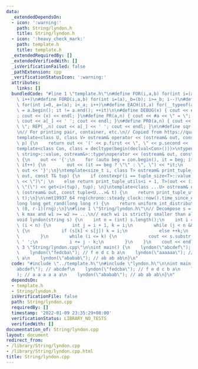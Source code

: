 ```yaml
---
data:
  _extendedDependsOn:
  - icon: ':warning:'
    path: String/lyndon.h
    title: String/lyndon.h
  - icon: ':heavy_check_mark:'
    path: template.h
    title: template.h
  _extendedRequiredBy: []
  _extendedVerifiedWith: []
  _isVerificationFailed: false
  _pathExtension: cpp
  _verificationStatusIcon: ':warning:'
  attributes:
    links: []
  bundledCode: "#line 1 \"template.h\"\n#define FOR(i,a,b) for(int i=(a),_b=(b); i<=_b;\
    \ i++)\n#define FORD(i,a,b) for(int i=(a),_b=(b); i>=_b; i--)\n#define REP(i,a)\
    \ for(int i=0,_a=(a); i<_a; i++)\n#define EACH(it,a) for(__typeof(a.begin()) it\
    \ = a.begin(); it != a.end(); ++it)\n\n#define DEBUG(x) { cout << #x << \" = \"\
    ; cout << (x) << endl; }\n#define PR(a,n) { cout << #a << \" = \"; FOR(_,1,n)\
    \ cout << a[_] << ' '; cout << endl; }\n#define PR0(a,n) { cout << #a << \" =\
    \ \"; REP(_,n) cout << a[_] << ' '; cout << endl; }\n\n#define sqr(x) ((x) * (x))\n\
    \n// For printing pair, container, etc.\n// Copied from https://quangloc99.github.io/2021/07/30/my-CP-debugging-template.html\n\
    template<class U, class V> ostream& operator << (ostream& out, const pair<U, V>&\
    \ p) {\n    return out << '(' << p.first << \", \" << p.second << ')';\n}\n\n\
    template<class Con, class = decltype(begin(declval<Con>()))>\ntypename enable_if<!is_same<Con,\
    \ string>::value, ostream&>::type\noperator << (ostream& out, const Con& con)\
    \ {\n    out << '{';\n    for (auto beg = con.begin(), it = beg; it != con.end();\
    \ it++) {\n        out << (it == beg ? \"\" : \", \") << *it;\n    }\n    return\
    \ out << '}';\n}\ntemplate<size_t i, class T> ostream& print_tuple_utils(ostream&\
    \ out, const T& tup) {\n    if constexpr(i == tuple_size<T>::value) return out\
    \ << \")\"; \n    else return print_tuple_utils<i + 1, T>(out << (i ? \", \" :\
    \ \"(\") << get<i>(tup), tup); \n}\ntemplate<class ...U> ostream& operator <<\
    \ (ostream& out, const tuple<U...>& t) {\n    return print_tuple_utils<0, tuple<U...>>(out,\
    \ t);\n}\n\nmt19937_64 rng(chrono::steady_clock::now().time_since_epoch().count());\n\
    long long get_rand(long long r) {\n    return uniform_int_distribution<long long>\
    \ (0, r-1)(rng);\n}\n#line 1 \"String/lyndon.h\"\n// Decompose s = w1w2..wk :\
    \ k max and w1 >= w2 >= ...\n// each wi is strictly smaller than all its rotation\n\
    void lyndon(string s) {\n    int n = (int) s.length();\n    int i = 0;\n    while\
    \ (i < n) {\n        int j = i + 1, k = i;\n        while (j < n && s[k] <= s[j])\
    \ {\n            if (s[k] < s[j]) k = i;\n            else ++k;\n            ++j;\n\
    \        }\n        while (i <= k) {\n            cout << s.substr(i, j - k) <<\
    \ ' ';\n            i += j - k;\n        }\n    }\n    cout << endl;\n}\n#line\
    \ 3 \"String/lyndon.cpp\"\n\nint main() {\n    lyndon(\"abcdef\"); // abcdef\n\
    \    lyndon(\"fedcba\"); // f e d c b a\n    lyndon(\"aaaaaa\"); // a a a a a\
    \ a\n    lyndon(\"ababab\"); // ab ab ab\n}\n"
  code: "#include \"../template.h\"\n#include \"lyndon.h\"\n\nint main() {\n    lyndon(\"\
    abcdef\"); // abcdef\n    lyndon(\"fedcba\"); // f e d c b a\n    lyndon(\"aaaaaa\"\
    ); // a a a a a a\n    lyndon(\"ababab\"); // ab ab ab\n}\n"
  dependsOn:
  - template.h
  - String/lyndon.h
  isVerificationFile: false
  path: String/lyndon.cpp
  requiredBy: []
  timestamp: '2022-01-09 23:35:29+08:00'
  verificationStatus: LIBRARY_NO_TESTS
  verifiedWith: []
documentation_of: String/lyndon.cpp
layout: document
redirect_from:
- /library/String/lyndon.cpp
- /library/String/lyndon.cpp.html
title: String/lyndon.cpp
---
```

